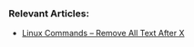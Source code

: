 ### Relevant Articles:

- [Linux Commands – Remove All Text After X](https://www.baeldung.com/linux/remove-text-after-x-in-file)
